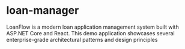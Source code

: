 # loan-manager
LoanFlow is a modern loan application management system built with ASP.NET Core and React. This demo application showcases several enterprise-grade architectural patterns and design principles
